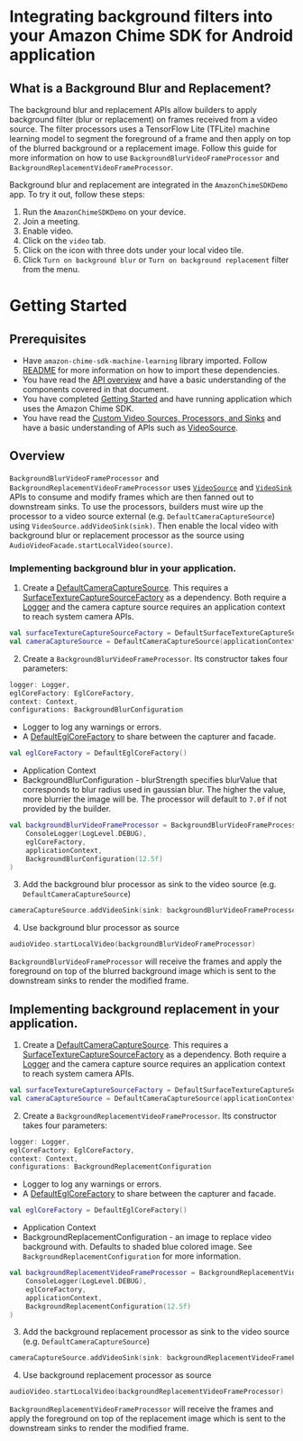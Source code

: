 # Integrating background filters into your Amazon Chime SDK for Android application

## What is a Background Blur and Replacement?
The background blur and replacement APIs allow builders to apply background filter (blur or replacement) on frames received from a video source. The filter processors uses a TensorFlow Lite (TFLite) machine learning model to segment the foreground of a frame and then apply on top of the blurred background or a replacement image. Follow this guide for more information on how to use `BackgroundBlurVideoFrameProcessor` and `BackgroundReplacementVideoFrameProcessor`.

Background blur and replacement are integrated in the `AmazonChimeSDKDemo` app. To try it out, follow these steps:
1. Run the `AmazonChimeSDKDemo` on your device.
2. Join a meeting.
3. Enable video.
4. Click on the `video` tab.
5. Click on the icon with three dots under your local video tile.
6. Click `Turn on background blur` or `Turn on background replacement` filter from the menu.

# Getting Started
	 
## Prerequisites
	 
* Have `amazon-chime-sdk-machine-learning` library imported. Follow [README](https://github.com/aws/amazon-chime-sdk-android#manually-download-sdk-binaries) for more information on how to import these dependencies.
* You have read the [API overview](https://github.com/aws/amazon-chime-sdk-android/blob/master/guides/api_overview.md) and have a basic understanding of the components covered in that document.
* You have completed [Getting Started](https://github.com/aws/amazon-chime-sdk-android/blob/master/guides/getting_started.md) and have running application which uses the Amazon Chime SDK.
* You have read the [Custom Video Sources, Processors, and Sinks](https://github.com/aws/amazon-chime-sdk-android/blob/master/guides/custom_video.md) and have a basic understanding of APIs such as [VideoSource](https://aws.github.io/amazon-chime-sdk-android/amazon-chime-sdk/com.amazonaws.services.chime.sdk.meetings.audiovideo.video/-video-source/index.html).

## Overview
`BackgroundBlurVideoFrameProcessor` and `BackgroundReplacementVideoFrameProcessor` uses [`VideoSource`](https://aws.github.io/amazon-chime-sdk-android/amazon-chime-sdk/com.amazonaws.services.chime.sdk.meetings.audiovideo.video/-video-source/) and [`VideoSink`](https://aws.github.io/amazon-chime-sdk-android/amazon-chime-sdk/com.amazonaws.services.chime.sdk.meetings.audiovideo.video/-video-sink/) APIs to consume and modify frames which are then fanned out to downstream sinks. To use the processors, builders must wire up the processor to a video source external (e.g. `DefaultCameraCaptureSource`) using `VideoSource.addVideoSink(sink)`. Then enable the local video with background blur or replacement processor as the source using `AudioVideoFacade.startLocalVideo(source)`.
	 
### Implementing background blur in your application.

1. Create a [DefaultCameraCaptureSource](https://aws.github.io/amazon-chime-sdk-android/amazon-chime-sdk/com.amazonaws.services.chime.sdk.meetings.audiovideo.video.capture/-default-camera-capture-source/index.html). This requires a [SurfaceTextureCaptureSourceFactory](https://aws.github.io/amazon-chime-sdk-android/amazon-chime-sdk/com.amazonaws.services.chime.sdk.meetings.audiovideo.video.capture/-default-surface-texture-capture-source-factory/index.html) as a dependency. Both require a [Logger](https://aws.github.io/amazon-chime-sdk-android/amazon-chime-sdk/com.amazonaws.services.chime.sdk.meetings.utils.logger/-logger/index.html) and the camera capture source requires an application context to reach system camera APIs.

```kotlin
val surfaceTextureCaptureSourceFactory = DefaultSurfaceTextureCaptureSourceFactory(logger, eglCoreFactory)
val cameraCaptureSource = DefaultCameraCaptureSource(applicationContext, logger, surfaceTextureCaptureSourceFactory)
```
2. Create a `BackgroundBlurVideoFrameProcessor`. Its constructor takes four parameters:

```kotlin
logger: Logger,
eglCoreFactory: EglCoreFactory,
context: Context,
configurations: BackgroundBlurConfiguration
```
- Logger to log any warnings or errors.
- A [DefaultEglCoreFactory](https://aws.github.io/amazon-chime-sdk-android/amazon-chime-sdk/com.amazonaws.services.chime.sdk.meetings.audiovideo.video.gl/-default-egl-core-factory/index.html) to share between the capturer and facade.

```kotlin
val eglCoreFactory = DefaultEglCoreFactory()
```
- Application Context
- BackgroundBlurConfiguration - blurStrength specifies blurValue that corresponds to blur radius used in gaussian blur. The higher the value, more blurrier the image will be. The processor will default to `7.0f` if not provided by the builder.

```kotlin
val backgroundBlurVideoFrameProcessor = BackgroundBlurVideoFrameProcessor(
    ConsoleLogger(LogLevel.DEBUG),
    eglCoreFactory,
    applicationContext,
    BackgroundBlurConfiguration(12.5f)
)

```
3. Add the background blur processor as sink to the video source (e.g. `DefaultCameraCaptureSource`)

```kotlin
cameraCaptureSource.addVideoSink(sink: backgroundBlurVideoFrameProcessor)
```
4. Use background blur processor as source
   
```kotlin
audioVideo.startLocalVideo(backgroundBlurVideoFrameProcessor)
```

`BackgroundBlurVideoFrameProcessor` will receive the frames and apply the foreground on top of the blurred background image which is sent to the downstream sinks to render the modified frame. 
	 
## Implementing background replacement in your application.

1. Create a [DefaultCameraCaptureSource](https://aws.github.io/amazon-chime-sdk-android/amazon-chime-sdk/com.amazonaws.services.chime.sdk.meetings.audiovideo.video.capture/-default-camera-capture-source/index.html). This requires a [SurfaceTextureCaptureSourceFactory](https://aws.github.io/amazon-chime-sdk-android/amazon-chime-sdk/com.amazonaws.services.chime.sdk.meetings.audiovideo.video.capture/-default-surface-texture-capture-source-factory/index.html) as a dependency. Both require a [Logger](https://aws.github.io/amazon-chime-sdk-android/amazon-chime-sdk/com.amazonaws.services.chime.sdk.meetings.utils.logger/-logger/index.html) and the camera capture source requires an application context to reach system camera APIs.

```kotlin
val surfaceTextureCaptureSourceFactory = DefaultSurfaceTextureCaptureSourceFactory(logger, eglCoreFactory)
val cameraCaptureSource = DefaultCameraCaptureSource(applicationContext, logger, surfaceTextureCaptureSourceFactory)
```
2. Create a `BackgroundReplacementVideoFrameProcessor`. Its constructor takes four parameters:

```kotlin
logger: Logger,
eglCoreFactory: EglCoreFactory,
context: Context,
configurations: BackgroundReplacementConfiguration
```
- Logger to log any warnings or errors.
- A [DefaultEglCoreFactory](https://aws.github.io/amazon-chime-sdk-android/amazon-chime-sdk/com.amazonaws.services.chime.sdk.meetings.audiovideo.video.gl/-default-egl-core-factory/index.html) to share between the capturer and facade.

```kotlin
val eglCoreFactory = DefaultEglCoreFactory()
```
- Application Context
- BackgroundReplacementConfiguration - an image to replace video background with. Defaults to shaded blue colored image. See `BackgroundReplacementConfiguration` for more information.

```kotlin
val backgroundReplacementVideoFrameProcessor = BackgroundReplacementVideoFrameProcessor(
    ConsoleLogger(LogLevel.DEBUG),
    eglCoreFactory,
    applicationContext,
    BackgroundReplacementConfiguration(12.5f)
)

```
3. Add the background replacement processor as sink to the video source (e.g. `DefaultCameraCaptureSource`)

```kotlin
cameraCaptureSource.addVideoSink(sink: backgroundReplacementVideoFrameProcessor)
```
4. Use background replacement processor as source

```kotlin
audioVideo.startLocalVideo(backgroundReplacementVideoFrameProcessor)
```
`BackgroundReplacementVideoFrameProcessor` will receive the frames and apply the foreground on top of the replacement image which is sent to the downstream sinks to render the modified frame. 
